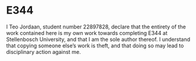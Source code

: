# E344
I Teo Jordaan, student number 22897828, declare
that the entirety of the work contained here is my own work towards completing E344 at Stellenbosch
University, and that I am the sole author thereof. I understand that copying someone else’s work is
theft, and that doing so may lead to disciplinary action against me.
